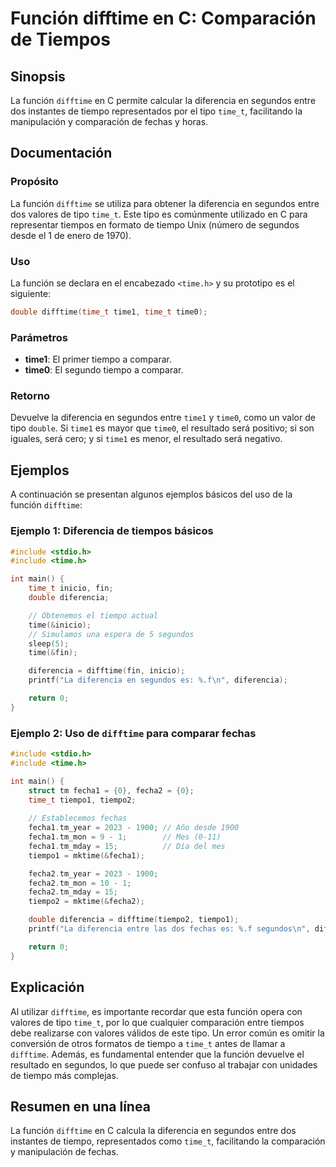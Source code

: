 <!--
Meta Description: # Función difftime en C: Comparación de Tiempos ## Sinopsis La función `difftime` en C permite calcular la diferencia en segundos entre dos instantes ...
Meta Keywords: diferencia, difftime, segundos, time_t, función
-->

# Función difftime en C: Comparación de Tiempos

## Sinopsis
La función `difftime` en C permite calcular la diferencia en segundos entre dos instantes de tiempo representados por el tipo `time_t`, facilitando la manipulación y comparación de fechas y horas.

## Documentación
### Propósito
La función `difftime` se utiliza para obtener la diferencia en segundos entre dos valores de tipo `time_t`. Este tipo es comúnmente utilizado en C para representar tiempos en formato de tiempo Unix (número de segundos desde el 1 de enero de 1970).

### Uso
La función se declara en el encabezado `<time.h>` y su prototipo es el siguiente:

```c
double difftime(time_t time1, time_t time0);
```

### Parámetros
- **time1**: El primer tiempo a comparar.
- **time0**: El segundo tiempo a comparar.

### Retorno
Devuelve la diferencia en segundos entre `time1` y `time0`, como un valor de tipo `double`. Si `time1` es mayor que `time0`, el resultado será positivo; si son iguales, será cero; y si `time1` es menor, el resultado será negativo.

## Ejemplos
A continuación se presentan algunos ejemplos básicos del uso de la función `difftime`:

### Ejemplo 1: Diferencia de tiempos básicos
```c
#include <stdio.h>
#include <time.h>

int main() {
    time_t inicio, fin;
    double diferencia;

    // Obtenemos el tiempo actual
    time(&inicio);
    // Simulamos una espera de 5 segundos
    sleep(5);
    time(&fin);

    diferencia = difftime(fin, inicio);
    printf("La diferencia en segundos es: %.f\n", diferencia);

    return 0;
}
```

### Ejemplo 2: Uso de `difftime` para comparar fechas
```c
#include <stdio.h>
#include <time.h>

int main() {
    struct tm fecha1 = {0}, fecha2 = {0};
    time_t tiempo1, tiempo2;
    
    // Establecemos fechas
    fecha1.tm_year = 2023 - 1900; // Año desde 1900
    fecha1.tm_mon = 9 - 1;        // Mes (0-11)
    fecha1.tm_mday = 15;          // Día del mes
    tiempo1 = mktime(&fecha1);

    fecha2.tm_year = 2023 - 1900;
    fecha2.tm_mon = 10 - 1;
    fecha2.tm_mday = 15;
    tiempo2 = mktime(&fecha2);

    double diferencia = difftime(tiempo2, tiempo1);
    printf("La diferencia entre las dos fechas es: %.f segundos\n", diferencia);

    return 0;
}
```

## Explicación
Al utilizar `difftime`, es importante recordar que esta función opera con valores de tipo `time_t`, por lo que cualquier comparación entre tiempos debe realizarse con valores válidos de este tipo. Un error común es omitir la conversión de otros formatos de tiempo a `time_t` antes de llamar a `difftime`. Además, es fundamental entender que la función devuelve el resultado en segundos, lo que puede ser confuso al trabajar con unidades de tiempo más complejas.

## Resumen en una línea
La función `difftime` en C calcula la diferencia en segundos entre dos instantes de tiempo, representados como `time_t`, facilitando la comparación y manipulación de fechas.